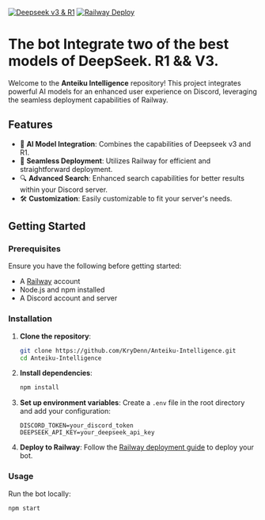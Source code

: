 [![Deepseek v3 & R1](https://img.shields.io/badge/Deepseek-v3%20%26%20R1-blue.svg)](https://deepseek.example.com)
[![Railway Deploy](https://img.shields.io/badge/Railway-Deploy-red.svg)](https://railway.app/)


# The bot Integrate two of the best models of DeepSeek. R1 && V3. 


Welcome to the **Anteiku Intelligence** repository! This project integrates powerful AI models for an enhanced user experience on Discord, leveraging the seamless deployment capabilities of Railway.

## Features

- 🤖 **AI Model Integration**: Combines the capabilities of Deepseek v3 and R1.
- 🚀 **Seamless Deployment**: Utilizes Railway for efficient and straightforward deployment.
- 🔍 **Advanced Search**: Enhanced search capabilities for better results within your Discord server.
- 🛠️ **Customization**: Easily customizable to fit your server's needs.

## Getting Started

### Prerequisites

Ensure you have the following before getting started:
- A [Railway](https://railway.app/) account
- Node.js and npm installed
- A Discord account and server

### Installation

1. **Clone the repository**:
    ```bash
    git clone https://github.com/KryDenn/Anteiku-Intelligence.git
    cd Anteiku-Intelligence
    ```

2. **Install dependencies**:
    ```bash
    npm install
    ```

3. **Set up environment variables**:
    Create a `.env` file in the root directory and add your configuration:
    ```env
    DISCORD_TOKEN=your_discord_token
    DEEPSEEK_API_KEY=your_deepseek_api_key
    ```

4. **Deploy to Railway**:
    Follow the [Railway deployment guide](https://docs.railway.app/deploy) to deploy your bot.

### Usage

Run the bot locally:
```bash
npm start
